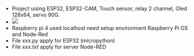 
 - Project uising ESP32, ESP32-CAM, Touch sensor, relay 2 channel, Oled 128x64, servo 90G.
 - <img src="link_anh_cua_ban">
 - Raspberry pi 4 used localhost need setup environment Raspberry Pi OS and Node-Red
 - File *xxx.py* apply for ESP32 (micropython)
 - File *xxx.txt* apply for server Node-RED
